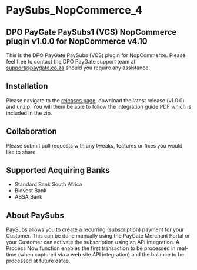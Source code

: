 # PaySubs_NopCommerce_4
## DPO PayGate PaySubs1 (VCS) NopCommerce plugin v1.0.0 for NopCommerce v4.10

This is the DPO PayGate PaySubs (VCS) plugin for NopCommerce. Please feel free to contact the DPO PayGate support team at support@paygate.co.za should you require any assistance.

## Installation

Please navigate to the [releases page](https://github.com/PayGate/PaySubs_NopCommerce_4/releases), download the latest release (v1.0.0) and unzip. You will them be able to follow the integration guide PDF which is included in the zip.

## Collaboration

Please submit pull requests with any tweaks, features or fixes you would like to share.

## Supported Acquiring Banks

- Standard Bank South Africa
- Bidvest Bank
- ABSA Bank

## About PaySubs

[PaySubs](https://www.paygate.co.za/paygate-products/paysubs/) allows you to create a recurring (subscription) payment for your Customer. This can be done manually using the PayGate Merchant Portal or your Customer can activate the subscription using an API integration. A Process Now function enables the first transaction to be processed in real-time (when captured via a web site API integration) and the balance to be processed at future dates.
